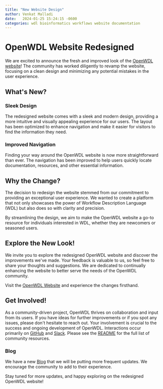 ```yaml
---
title: "New Website Design"
author: Venkat Malladi
date:   2024-01-25 15:24:15 -0600
categories: wdl bioinformatics workflows website documentation
---
```


# OpenWDL Website Redesigned

We are excited to announce the fresh and improved look of the [OpenWDL website](https://www.openwdl.org)! The community has worked diligently to revamp the website, focusing on a clean design and minimizing any potential mistakes in the user experience.

## What's New?

### Sleek Design

The redesigned website comes with a sleek and modern design, providing a more intuitive and visually appealing experience for our users. The layout has been optimized to enhance navigation and make it easier for visitors to find the information they need.

### Improved Navigation

Finding your way around the OpenWDL website is now more straightforward than ever. The navigation has been improved to help users quickly locate documentation, resources, and other essential information.

## Why the Change?

The decision to redesign the website stemmed from our commitment to providing an exceptional user experience. We wanted to create a platform that not only showcases the power of Workflow Description Language (WDL) but also does so with clarity and precision.

By streamlining the design, we aim to make the OpenWDL website a go-to resource for individuals interested in WDL, whether they are newcomers or seasoned users.

## Explore the New Look!

We invite you to explore the redesigned OpenWDL website and discover the improvements we've made. Your feedback is valuable to us, so feel free to share your thoughts and suggestions. We are dedicated to continually enhancing the website to better serve the needs of the OpenWDL community.

Visit the [OpenWDL Website](https://www.openwdl.org) and experience the changes firsthand.

## Get Involved!

As a community-driven project, OpenWDL thrives on collaboration and input from its users. If you have ideas for further improvements or if you spot any issues, please don't hesitate to reach out. Your involvement is crucial to the success and ongoing development of OpenWDL. Interactions occur primarily on [GitHub](https://github.com/openwdl/wdl) and [Slack](https://join.slack.com/t/openwdl/shared_invite/zt-ctmj4mhf-cFBNxIiZYs6SY9HgM9UAVw). Please see the [README](https://github.com/openwdl/wdl/tree/wdl-1.1#community-and-support) for the full list of community resources.

### Blog

We have a new [Blog](https://www.openwdl.org/blog) that we will be putting more frequent updates. We encourage the community to add to their experience. 

Stay tuned for more updates, and happy exploring on the redesigned OpenWDL website!
